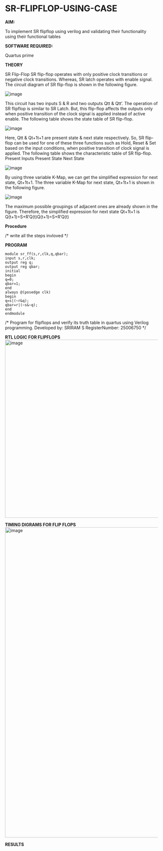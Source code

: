 # SR-FLIPFLOP-USING-CASE

**AIM:**

To implement  SR flipflop using verilog and validating their functionality using their functional tables

**SOFTWARE REQUIRED:**

Quartus prime

**THEORY**

SR Flip-Flop SR flip-flop operates with only positive clock transitions or negative clock transitions. Whereas, SR latch operates with enable signal. The circuit diagram of SR flip-flop is shown in the following figure.

![image](https://github.com/naavaneetha/SR-FLIPFLOP-USING-CASE/assets/154305477/0f710028-ad52-4d3e-9276-8714cf023a25)

 
This circuit has two inputs S & R and two outputs Qtt & Qtt’. The operation of SR flipflop is similar to SR Latch. But, this flip-flop affects the outputs only when positive transition of the clock signal is applied instead of active enable. The following table shows the state table of SR flip-flop.

![image](https://github.com/naavaneetha/SR-FLIPFLOP-USING-CASE/assets/154305477/dabfc4f4-87e3-4cbc-9472-f89ee1b5ed30)

 
Here, Qtt & Qt+1t+1 are present state & next state respectively. So, SR flip-flop can be used for one of these three functions such as Hold, Reset & Set based on the input conditions, when positive transition of clock signal is applied. The following table shows the characteristic table of SR flip-flop. Present Inputs Present State Next State

![image](https://github.com/naavaneetha/SR-FLIPFLOP-USING-CASE/assets/154305477/dd90d16c-aec5-4290-a586-e2346b1e9eb5)

 
By using three variable K-Map, we can get the simplified expression for next state, Qt+1t+1. The three variable K-Map for next state, Qt+1t+1 is shown in the following figure.

![image](https://github.com/naavaneetha/SR-FLIPFLOP-USING-CASE/assets/154305477/473efad6-d70b-4ca7-aeb7-898bbfca319f)

 
The maximum possible groupings of adjacent ones are already shown in the figure. Therefore, the simplified expression for next state Qt+1t+1 is Q(t+1)=S+R′Q(t)Q(t+1)=S+R′Q(t)

**Procedure**

/* write all the steps invloved */

**PROGRAM**
```
module sr_ff(s,r,clk,q,qbar); 
input s,r,clk; 
output reg q; 
output reg qbar; 
initial  
begin 
q=0; 
qbar=1; 
end 
always @(posedge clk) 
begin 
q=s|(~r&q); 
qbar=r|(~s&~q); 
end 
endmodule
```
/* Program for flipflops and verify its truth table in quartus using Verilog programming. Developed by: SRIRAM S RegisterNumber: 25006750
*/

**RTL LOGIC FOR FLIPFLOPS**
<img width="1431" height="586" alt="image" src="https://github.com/user-attachments/assets/f7c6f09d-fadb-4c9d-81ba-c4472d848402" />

**TIMING DIGRAMS FOR FLIP FLOPS**
<img width="1919" height="1021" alt="image" src="https://github.com/user-attachments/assets/c04083d5-660a-4b4b-9c17-6093e714ed69" />

**RESULTS**
